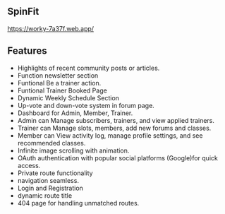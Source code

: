 
## SpinFit 

https://worky-7a37f.web.app/

## Features

- Highlights of recent community posts or articles.
- Function newsletter section
- Funtional Be a trainer action.
- Funtional Trainer Booked Page
- Dynamic Weekly Schedule Section
- Up-vote and down-vote system in forum page.
- Dashboard  for Admin, Member, Trainer.
- Admin can Manage subscribers, trainers, and view applied trainers.
- Trainer can Manage slots, members, add new forums and classes.
- Member can View activity log, manage profile settings, and see recommended classes.
- Infinite image scrolling with animation.
- OAuth authentication with popular social platforms (Google)for quick access.
- Private route functionality
- navigation seamless.
- Login and Registration
- dynamic route title
- 404 page for handling unmatched routes.

